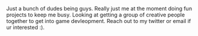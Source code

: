 Just a bunch of dudes being guys. Really just me at the moment doing fun projects to keep me busy. Looking at getting a group of creative people together to get into game devleopment. Reach out to my twitter or email if ur interested :).
